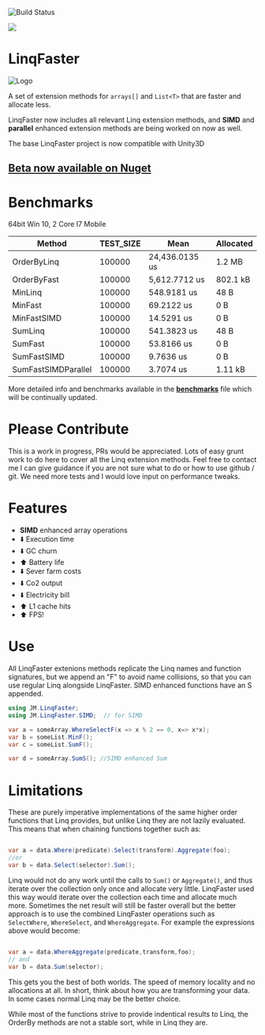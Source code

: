 ![Build Status](https://ci.appveyor.com/api/projects/status/github/jackmott/LinqFaster "Build Status")

[<img src="https://jackmott.github.io/images/patreonsmall.png">](https://www.patreon.com/jackmott)

# LinqFaster  

![Logo](https://jackmott.github.io/images/LinqFaster.png "Logo")

A set of extension methods for `arrays[]` and `List<T>` that are faster and allocate less.

LinqFaster now includes all relevant Linq extension methods, and **SIMD** and **parallel** enhanced extension methods are
being worked on now as well.

The base LinqFaster project is now compatible with Unity3D

## [Beta now available on Nuget](https://www.nuget.org/packages?q=linqfaster)

# Benchmarks

64bit Win 10, 2 Core I7 Mobile

 |             Method | TEST_SIZE |           Mean | Allocated |
 |------------------- |---------- |--------------- |---------- |
 |        OrderByLinq |    100000 | 24,436.0135 us |    1.2 MB |
 |        OrderByFast |    100000 |  5,612.7712 us |  802.1 kB |
 |            MinLinq |    100000 |    548.9181 us |      48 B |
 |            MinFast |    100000 |     69.2122 us |       0 B |
 |        MinFastSIMD |    100000 |     14.5291 us |       0 B |
 |            SumLinq |    100000 |    541.3823 us |      48 B |
 |            SumFast |    100000 |     53.8166 us |       0 B |
 |        SumFastSIMD |    100000 |      9.7636 us |       0 B |
 |SumFastSIMDParallel |    100000 |      3.7074 us |   1.11 kB |


More detailed info and benchmarks available in the **[benchmarks](Benchmarks.md)**  file which
will be continually updated.


# Please Contribute
This is a work in progress, PRs would be appreciated. Lots of easy grunt work to do here to cover all the Linq extension methods. Feel free to contact me I can give guidance if you are not sure what to do or how to use github / git.
We need more tests and I would love input on performance tweaks.

# Features

* **SIMD** enhanced array operations
* :arrow_down: Execution time
* :arrow_down: GC churn
* :arrow_up: Battery life
* :arrow_down: Sever farm costs
* :arrow_down: Co2 output
* :arrow_down: Electricity bill
* :arrow_up: L1 cache hits
* :arrow_up: FPS!

# Use
All LinqFaster extenions methods replicate the Linq names and function signatures, but we
append an "F" to avoid name collisions, so that you can use regular Linq alongside
LinqFaster.  SIMD enhanced functions have an S appended.

```c#
using JM.LinqFaster;
using JM.LinqFaster.SIMD;  // for SIMD

var a = someArray.WhereSelectF(x => x % 2 == 0, x=> x*x);
var b = someList.MinF();
var c = someList.SumF();

var d = someArray.SumS(); //SIMD enhanced Sum
```

# Limitations

These are purely imperative implementations of the same higher order functions that
Linq provides, but unlike Linq they are not lazily evaluated.  This means that when chaining
functions together such as:

```c#

var a = data.Where(predicate).Select(transform).Aggregate(foo);
//or
var b = data.Select(selector).Sum();

```
Linq would not do any work until the calls to `Sum()` or `Aggregate()`, and thus iterate over the collection only once and
allocate very little. LinqFaster used this way would iterate over the collection each time and allocate
much more.  Sometimes the net result will still be faster overall but the better approach is to
use the combined LinqFaster operations such as `SelectWhere`, `WhereSelect`, and `WhereAggregate`.
For example the expressions above would become:

```c#

var a = data.WhereAggregate(predicate,transform,foo);
// and
var b = data.Sum(selector);

```

This gets you the best of both worlds.  The speed of memory locality and no allocations at all.
In short, think about how you are transforming your data. In some cases normal Linq may be the better choice.

While most of the functions strive to provide indentical results to Linq, the OrderBy methods are not a stable sort, while in Linq they are.







